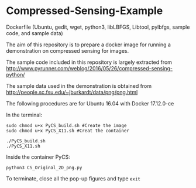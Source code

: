 # Compressed-Sensing-Example
Dockerfile (Ubuntu, gedit, wget, python3, libLBFGS, Libtool, pylbfgs, sample code, and sample data)

The aim of this repository is to prepare a docker image for running a demonstration on compressed sensing for images.

The sample code included in this repository is largely extracted from http://www.pyrunner.com/weblog/2016/05/26/compressed-sensing-python/

The sample data used in the demonstration is obtained from http://people.sc.fsu.edu/~jburkardt/data/png/png.html

The following procedures are for Ubuntu 16.04 with Docker 17.12.0-ce

In the terminal:
```
sudo chmod u+x PyCS_build.sh #Create the image
sudo chmod u+x PyCS_X11.sh #Creat the container

./PyCS_build.sh
./PyCS_X11.sh
```

Inside the container PyCS:
```
python3 CS_Original_2D_png.py

```

To terminate, close all the pop-up figures and type ```exit```
